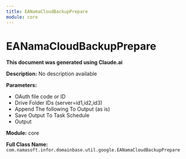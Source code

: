 ```yaml
---
title: EANamaCloudBackupPrepare
module: core
---
```



<div class='entity-flows'>

# EANamaCloudBackupPrepare

**This document was generated using Claude.ai**

**Description:** No description available

**Parameters:**
- OAuth file code or ID
- Drive Folder IDs (server=id1,id2,id3)
- Append The following To Output (as is)
- Save Output To Task Schedule
- Output

**Module:** core

**Full Class Name:** `com.namasoft.infor.domainbase.util.google.EANamaCloudBackupPrepare`


</div>

